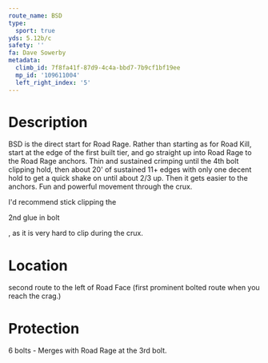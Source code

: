 ```yaml
---
route_name: BSD
type:
  sport: true
yds: 5.12b/c
safety: ''
fa: Dave Sowerby
metadata:
  climb_id: 7f8fa41f-87d9-4c4a-bbd7-7b9cf1bf19ee
  mp_id: '109611004'
  left_right_index: '5'
---
```

# Description
BSD is the direct start for Road Rage. Rather than starting as for Road Kill, start at the edge of the first built tier, and go straight up into Road Rage to the Road Rage anchors. Thin and sustained crimping until the 4th bolt clipping hold, then about 20' of sustained 11+ edges with only one decent hold to get a quick shake on until about 2/3 up. Then it gets easier to the anchors. Fun and powerful movement through the crux.

I'd recommend stick clipping the

2nd glue in bolt

, as it is very hard to clip during the crux.

# Location
second route to the left of Road Face (first prominent bolted route when you reach the crag.)

# Protection
6 bolts - Merges with Road Rage at the 3rd bolt.

